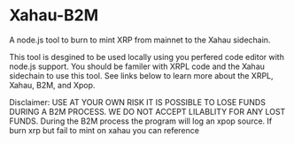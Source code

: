 # Xahau-B2M

A node.js tool to burn to mint XRP from mainnet to the Xahau sidechain. 

This tool is desgined to be used locally using you perfered code editor with node.js support. You should be familer with XRPL code and the Xahau sidechain to use this tool. See links below to learn more about the XRPL, Xahau, B2M, and Xpop.








Disclaimer: USE AT YOUR OWN RISK IT IS POSSIBLE TO LOSE FUNDS DURING A B2M PROCESS. WE DO NOT ACCEPT LILABLITY FOR ANY LOST FUNDS. During the B2M process the program will log an xpop source. If burn xrp but fail to mint on xahau you can reference 
